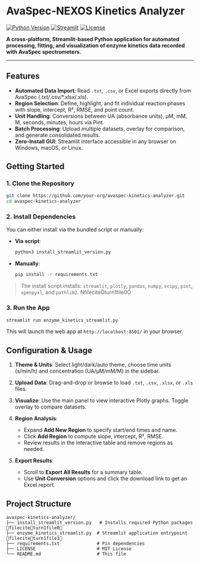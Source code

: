 # AvaSpec-NEXOS Kinetics Analyzer

[![Python Version](https://img.shields.io/badge/python-3.10%2B-blue)](https://www.python.org/)  [![Streamlit](https://img.shields.io/badge/streamlit-1.0%2B-orange)](https://streamlit.io/)  [![License](https://img.shields.io/badge/license-MIT-green)](LICENSE)

**A cross-platform, Streamlit-based Python application for automated processing, fitting, and visualization of enzyme kinetics data recorded with AvaSpec spectrometers.**

---

## Features

- **Automated Data Import**: Read `.txt`, `.csv`, or Excel exports directly from AvaSpec (*.txt/*.csv/*.xlsx/.xls).
- **Region Selection**: Define, highlight, and fit individual reaction phases with slope, intercept, R², RMSE, and point count.
- **Unit Handling**: Conversions between UA (absorbance units), µM, mM, M, seconds, minutes, hours via Pint.
- **Batch Processing**: Upload multiple datasets, overlay for comparison, and generate consolidated results.
- **Zero-Install GUI**: Streamlit interface accessible in any browser on Windows, macOS, or Linux.

## Getting Started

### 1. Clone the Repository
```bash
git clone https://github.com/your-org/avaspec-kinetics-analyzer.git
cd avaspec-kinetics-analyzer
````

### 2. Install Dependencies

You can either install via the bundled script or manually:

* **Via script**:

  ```bash
  python3 install_streamlit_version.py
  ```
* **Manually**:

  ```bash
  pip install -r requirements.txt
  ```

> The install script installs: `streamlit`, `plotly`, `pandas`, `numpy`, `scipy`, `pint`, `openpyxl`, and `pathlib2`. fileciteturn1file0

### 3. Run the App

```bash
streamlit run enzyme_kinetics_streamlit.py
```

This will launch the web app at `http://localhost:8501/` in your browser.

## Configuration & Usage

1. **Theme & Units**: Select light/dark/auto theme, choose time units (s/min/h) and concentration (UA/µM/mM/M) in the sidebar.
2. **Upload Data**: Drag-and-drop or browse to load `.txt`, `.csv`, `.xlsx`, or `.xls` files.
3. **Visualize**: Use the main panel to view interactive Plotly graphs. Toggle overlay to compare datasets.
4. **Region Analysis**:

   * Expand **Add New Region** to specify start/end times and name.
   * Click **Add Region** to compute slope, intercept, R², RMSE.
   * Review results in the interactive table and remove regions as needed.
5. **Export Results**:

   * Scroll to **Export All Results** for a summary table.
   * Use **Unit Conversion** options and click the download link to get an Excel report.

## Project Structure

```text
avaspec-kinetics-analyzer/
├── install_streamlit_version.py   # Installs required Python packages fileciteturn1file0
├── enzyme_kinetics_streamlit.py  # Streamlit application entrypoint fileciteturn1file1
├── requirements.txt              # Pin dependencies
├── LICENSE                       # MIT License
└── README.md                     # This file
```
